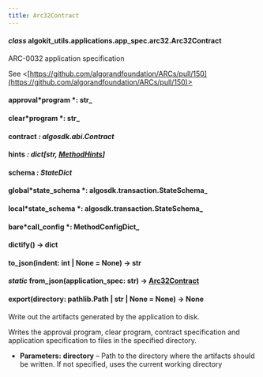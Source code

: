 ```yaml
---
title: Arc32Contract
---
```


#### _class_ algokit_utils.applications.app_spec.arc32.Arc32Contract

ARC-0032 application specification

See <[https://github.com/algorandfoundation/ARCs/pull/150](https://github.com/algorandfoundation/ARCs/pull/150)>

#### approval*program *: str\_

#### clear*program *: str\_

#### contract _: algosdk.abi.Contract_

#### hints _: dict[str, [MethodHints](/reference/algokit-utils-py/api/applications/app_spec/arc32/methodhints/#algokit_utils.applications.app_spec.arc32.MethodHints)]_

#### schema _: StateDict_

#### global*state_schema *: algosdk.transaction.StateSchema\_

#### local*state_schema *: algosdk.transaction.StateSchema\_

#### bare*call_config *: MethodConfigDict\_

#### dictify() → dict

#### to_json(indent: int | None = None) → str

#### _static_ from_json(application_spec: str) → [Arc32Contract](#algokit_utils.applications.app_spec.arc32.Arc32Contract)

#### export(directory: pathlib.Path | str | None = None) → None

Write out the artifacts generated by the application to disk.

Writes the approval program, clear program, contract specification and application specification
to files in the specified directory.

- **Parameters:**
  **directory** – Path to the directory where the artifacts should be written. If not specified,
  uses the current working directory
